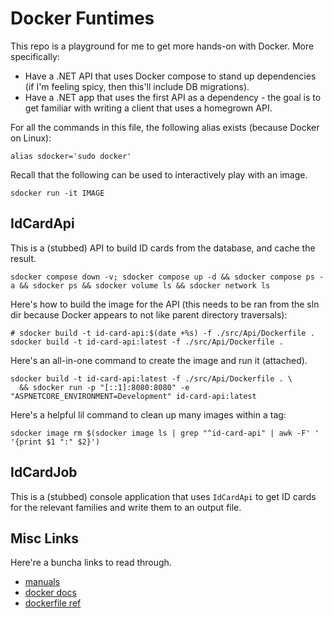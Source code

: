 # Docker Funtimes

This repo is a playground for me to get more hands-on with Docker. More specifically:

- Have a .NET API that uses Docker compose to stand up dependencies (if I'm feeling spicy, then
  this'll include DB migrations).
- Have a .NET app that uses the first API as a dependency - the goal is to get familiar with
  writing a client that uses a homegrown API.

For all the commands in this file, the following alias exists (because Docker on Linux):

```shell
alias sdocker='sudo docker'
```

Recall that the following can be used to interactively play with an image.

```shell
sdocker run -it IMAGE
```

## IdCardApi

This is a (stubbed) API to build ID cards from the database, and cache the result.

```shell
sdocker compose down -v; sdocker compose up -d && sdocker compose ps -a && sdocker ps && sdocker volume ls && sdocker network ls
```

Here's how to build the image for the API (this needs to be ran from the sln dir because Docker
appears to not like parent directory traversals):

```shell
# sdocker build -t id-card-api:$(date +%s) -f ./src/Api/Dockerfile .
sdocker build -t id-card-api:latest -f ./src/Api/Dockerfile .
```

Here's an all-in-one command to create the image and run it (attached).

```shell
sdocker build -t id-card-api:latest -f ./src/Api/Dockerfile . \
  && sdocker run -p "[::1]:8080:8080" -e "ASPNETCORE_ENVIRONMENT=Development" id-card-api:latest
```

Here's a helpful lil command to clean up many images within a tag:

```shell
sdocker image rm $(sdocker image ls | grep "^id-card-api" | awk -F' ' '{print $1 ":" $2}')
```

## IdCardJob

This is a (stubbed) console application that uses `IdCardApi` to get ID cards for the relevant
families and write them to an output file.

## Misc Links

Here're a buncha links to read through.

- [manuals](https://docs.docker.com/manuals/)
- [docker docs](https://docs.docker.com/)
- [dockerfile ref](https://docs.docker.com/reference/dockerfile/)

